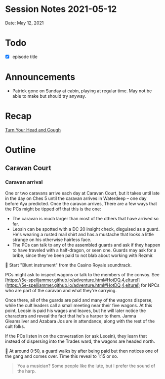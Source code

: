 # Session Notes 2021-05-12

Date: May 12, 2021

# Todo

- [x]  episode title

# Announcements

- Patrick gone on Sunday at cabin, playing at regular time. May not be able to make but should try anyway.

# Recap

[Turn Your Head and Cough](../../logbook/Turn%20Your%20Head%20and%20Cough.md) 

# Outline

## Caravan Court

### Caravan arrival

One or two caravans arrive each day at Caravan Court, but it takes until late in the day on Ches 5 until the caravan arrives in Waterdeep – one day before Aya predicted. Once the caravan arrives, There are a few ways that the PCs might be tipped off that this is the one:

- The caravan is much larger than most of the others that have arrived so far.
- Leosin can be spotted with a DC 20 insight check, disguised as a guard. He's wearing a rusted mail shirt and has a mustache that looks a little strange on his otherwise hairless face.
- The PCs can talk to any of the assembled guards and ask if they happen to have traveled with a half-dragon, or seen one. Guards may ask for a bribe, since they've been paid to not blab about working with Rezmir.

<aside>
🎵 Start "Blunt instrument" from the Casino Royale soundtrack.

</aside>

PCs might ask to inspect wagons or talk to the members of the convoy. See [https://5e-spelljammer.github.io/adventure.html#HotDQ,4,elturel](https://5e-spelljammer.github.io/adventure.html#HotDQ,4,elturel) for NPCs who are part of the caravan and what they're carrying.

Once there, all of the guards are paid and many of the wagons disperse, while the cult leaders call a small meeting near their five wagons. At this point, Leosin is paid his wages and leaves, but he will later notice the characters and reveal the fact that he's a harper to them. Jamna Gleamsilver and Azabara Jos are in attendance, along with the rest of the cult folks.

If the PCs listen in on the conversation (or ask Leosin), they learn that instead of dispersing into the Trades ward, the wagons are headed north. 

<aside>
🎵 At around 0:50, a guard walks by after being paid but then notices one of the gang and comes over. Time this reveal to 1:15 or so.

</aside>

> You a musician? Some people like the lute, but I prefer the sound of the harp.
>